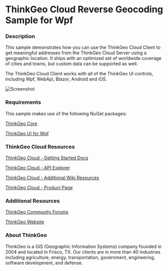 # ThinkGeo Cloud Reverse Geocoding Sample for Wpf

### Description

This sample demonstrates how you can use the ThinkGeo Cloud Client to get meaningful addresses from the ThinkGeo Cloud Server using a geographic location. It ships with an optimized set of worldwide coverage of cities and towns, but  custom data can be supported as well.

The ThinkGeo Cloud Client works with all of the ThinkGeo UI controls, including Wpf, WebApi, Blazor, Android and iOS.

![Screenshot](https://gitlab.com/thinkgeo/public/thinkgeo-cloud-maps/-/tree/master/samples/wpf/ThinkGeoCloudReverseGeocodingSample/Screenshot.gif)

### Requirements
This sample makes use of the following NuGet packages:

[ThinkGeo Core](https://www.nuget.org/packages/ThinkGeo.Core)

[ThinkGeo UI for Wpf](https://www.nuget.org/packages/ThinkGeo.UI.Wpf)

### ThinkGeo Cloud Resources

[ThinkGeo Cloud - Getting Started Docs](https://docs.thinkgeo.com/products/cloud-maps/v12.0/quickstart/)

[ThinkGeo Cloud - API Explorer](https://cloud.thinkgeo.com/help/index.html)

[ThinkGeo Cloud - Additional Wiki Resources](https://wiki.thinkgeo.com/wiki/thinkgeo_cloud)

[ThinkGeo Cloud - Product Page](https://www.thinkgeo.com/cloud-maps)

### Additional Resources

[ThinkGeo Community Forums](http://community.thinkgeo.com/)

[ThinkGeo Website](https://www.thinkgeo.com/)

### About ThinkGeo
ThinkGeo is a GIS (Geographic Information Systems) company founded in 2004 and located in Frisco, TX. Our clients are in more than 40 industries including agriculture, energy, transportation, government, engineering, software development, and defense.